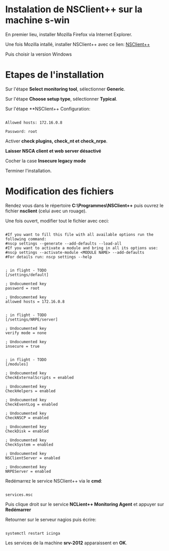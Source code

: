 # Instalation de NSClient++ sur la machine s-win

En premier lieu, installer Mozilla Firefox via Internet Explorer.

Une fois Mozilla intallé, installer NSClient++ avec ce lien: [NSClient++](https://nsclient.org/download/) 

Puis choisir la version Windows

# Etapes de l'installation 

Sur l'étape **Select monitoring tool**, sélectionner **Generic**.

Sur l'étape **Choose setup type**, sélectionner **Typical**.

Sur l'étape **NSClient++ Configuration: 

```

Allowed hosts: 172.16.0.8

Password: root

```

Activer **check plugins, check_nt et check_nrpe**.

**Laisser NSCA client et web server désactivé**

Cocher la case **Insecure legacy mode**


Terminer l'installation.

# Modification des fichiers

Rendez vous dans le répertoire **C:\Programmes\NSClient++** puis ouvrez le fichier **nsclient** (celui avec un rouage).

Une fois ouvert, modifier tout le fichier avec ceci:

```

#If you want to fill this file with all available options run the following command:
#nscp settings --generate --add-defaults --load-all
#If you want to activate a module and bring in all its options use:
#nscp settings --activate-module <MODULE NAME> --add-defaults
#For details run: nscp settings --help


; in flight - TODO
[/settings/default]

; Undocumented key
password = root

; Undocumented key
allowed hosts = 172.16.0.8


; in flight - TODO
[/settings/NRPE/server]

; Undocumented key
verify mode = none

; Undocumented key
insecure = true


; in flight - TODO
[/modules]

; Undocumented key
CheckExternalScripts = enabled

; Undocumented key
CheckHelpers = enabled

; Undocumented key
CheckEventLog = enabled

; Undocumented key
CheckNSCP = enabled

; Undocumented key
CheckDisk = enabled

; Undocumented key
CheckSystem = enabled

; Undocumented key
NSClientServer = enabled

; Undocumented key
NRPEServer = enabled

``` 

Redémarrez le service NSClient++ via le **cmd**:

```

services.msc

```

Puis clique droit sur le service **NCLient++ Monitoring Agent** et appuyer sur **Redémarrer**


Retourner sur le serveur nagios puis écrire:

```

systemctl restart icinga

```

Les services de la machine **srv-2012** apparaissent en **OK**.
